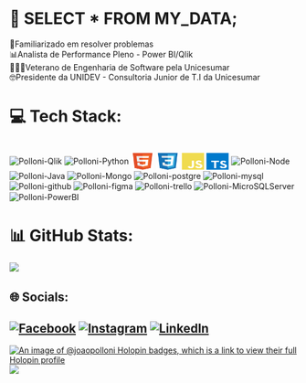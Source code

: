 # 💫 SELECT * FROM MY_DATA;
🤝Familiarizado em resolver problemas<br>📊Analista de Performance Pleno - Power BI/Qlik<br>👨🏻‍💻Veterano de Engenharia de Software pela Unicesumar<br>🤓Presidente da UNIDEV - Consultoria Junior de T.I da Unicesumar<br>


# 💻 Tech Stack:
  <div style="display: inline_block"><br>
  <img align="center" alt="Polloni-Qlik" height="50" width="60" src='https://upload.wikimedia.org/wikipedia/commons/3/32/Qlik_Logo.svg'>
  <img align="center" alt="Polloni-Python" height="30" width="40" src='https://cdn.jsdelivr.net/gh/devicons/devicon/icons/python/python-original.svg'>
  <img align="center" alt="Polloni-HTML" height="30" width="40" src="https://raw.githubusercontent.com/devicons/devicon/master/icons/html5/html5-original.svg">
  <img align="center" alt="Polloni-CSS" height="30" width="40" src="https://raw.githubusercontent.com/devicons/devicon/master/icons/css3/css3-original.svg">
  <img align="center" alt="Polloni-Js" height="30" width="40" src="https://raw.githubusercontent.com/devicons/devicon/master/icons/javascript/javascript-plain.svg">
  <img align="center" alt="Polloni-Ts" height="30" width="40" src="https://raw.githubusercontent.com/devicons/devicon/master/icons/typescript/typescript-plain.svg">
  <img align="center" alt="Polloni-Node" height="30" width="40" src='https://cdn.jsdelivr.net/gh/devicons/devicon/icons/nodejs/nodejs-original.svg'>
  <img align="center" alt="Polloni-Java" height="30" width="40" src='https://cdn.jsdelivr.net/gh/devicons/devicon/icons/java/java-original.svg'>
  <img align="center" alt="Polloni-Mongo" height="30" width="40" src='https://cdn.jsdelivr.net/gh/devicons/devicon/icons/mongodb/mongodb-original.svg'>
  <img align="center" alt="Polloni-postgre" height="30" width="40" src='https://cdn.jsdelivr.net/gh/devicons/devicon/icons/postgresql/postgresql-original.svg'>
  <img align="center" alt="Polloni-mysql" height="30" width="40" src='https://cdn.jsdelivr.net/gh/devicons/devicon/icons/mysql/mysql-original.svg'>
  <img align="center" alt="Polloni-github" height="30" width="40" src='https://cdn.jsdelivr.net/gh/devicons/devicon/icons/github/github-original.svg'>
  <img align="center" alt="Polloni-figma" height="30" width="40" src='https://cdn.jsdelivr.net/gh/devicons/devicon/icons/figma/figma-original.svg'>
  <img align="center" alt="Polloni-trello" height="30" width="40" src='https://cdn.jsdelivr.net/gh/devicons/devicon/icons/trello/trello-plain.svg'>
  <img align="center" alt="Polloni-MicroSQLServer" height="30" width="40" src='https://cdn.jsdelivr.net/gh/devicons/devicon/icons/microsoftsqlserver/microsoftsqlserver-plain.svg'>
  <img align="center" alt="Polloni-PowerBI" height="30" width="40" src='https://github.com/microsoft/PowerBI-Icons/blob/main/SVG/Power-BI.svg'>
</div>

# 📊 GitHub Stats:
![](https://github-readme-stats.vercel.app/api/top-langs/?username=JoaoPolloni&theme=radical&hide_border=false&include_all_commits=false&count_private=false&layout=compact)

## 🌐 Socials:
[![Facebook](https://img.shields.io/badge/Facebook-%231877F2.svg?logo=Facebook&logoColor=white)](https://facebook.com/joaovitor.polloni.311)
[![Instagram](https://img.shields.io/badge/Instagram-%23E4405F.svg?logo=Instagram&logoColor=white)](https://instagram.com/joao_vitor_polloni/)
[![LinkedIn](https://img.shields.io/badge/LinkedIn-%230077B5.svg?logo=linkedin&logoColor=white)](https://linkedin.com/in/jo%C3%A3o-vitor-polloni-cordeiro/)
---
[![An image of @joaopolloni Holopin badges, which is a link to view their full Holopin profile](https://holopin.me/@joaopolloni)](https://holopin.io/@joaopolloni)
[![](https://visitcount.itsvg.in/api?id=JoaoPolloni&icon=0&color=0)](https://visitcount.itsvg.in)
